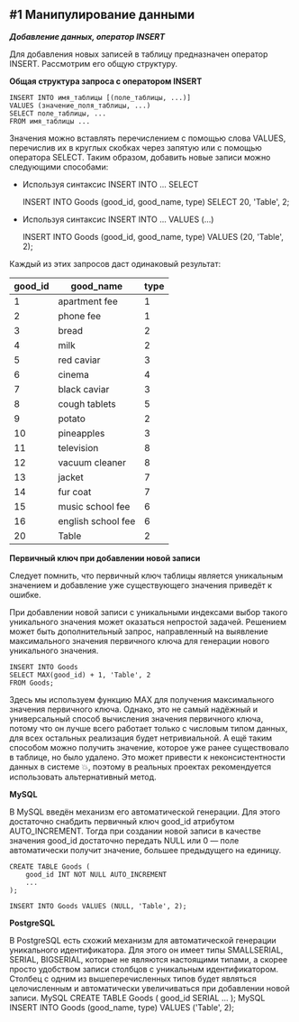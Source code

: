 ## #1 Манипулирование данными

***Добавление данных, оператор INSERT***

Для добавления новых записей в таблицу предназначен оператор INSERT. Рассмотрим его общую структуру.

**Общая структура запроса с оператором INSERT**

    INSERT INTO имя_таблицы [(поле_таблицы, ...)]
    VALUES (значение_поля_таблицы, ...)
    SELECT поле_таблицы, ... 
    FROM имя_таблицы ...

Значения можно вставлять перечислением с помощью слова VALUES, перечислив их в круглых скобках через запятую или c помощью оператора SELECT.
Таким образом, добавить новые записи можно следующими способами:
 
* Используя синтаксис INSERT INTO ... SELECT

    INSERT INTO Goods (good_id, good_name, type)
    SELECT 20, 'Table', 2;

* Используя синтаксис INSERT INTO ... VALUES (...)

    INSERT INTO Goods (good_id, good_name, type)
    VALUES (20, 'Table', 2);

Каждый из этих запросов даст одинаковый результат:

| good_id | good_name | type |
| ------------- | ------------- | ------------- |
| 1 | apartment fee | 1 |
| 2 | phone fee | 1 |
| 3 | bread | 2 |
| 4 | milk | 2 |
| 5 | red caviar | 3 |
| 6 | cinema | 4 |
| 7 | black caviar | 3 |
| 8 | cough tablets | 5 |
| 9 | potato | 2 |
| 10 | pineapples | 3 |
| 11 | television | 8 |
| 12 | vacuum cleaner | 8 |
| 13 | jacket | 7 |
| 14 | fur coat | 7 |
| 15 | music school fee | 6 |
| 16 | english school fee | 6 |
| 20 | Table | 2 |

**Первичный ключ при добавлении новой записи**

Следует помнить, что первичный ключ таблицы является уникальным значением и добавление уже существующего значения приведёт к ошибке.

При добавлении новой записи с уникальными индексами выбор такого уникального значения может оказаться непростой задачей. Решением может быть дополнительный запрос, направленный на выявление максимального значения первичного ключа для генерации нового уникального значения.

    INSERT INTO Goods 
    SELECT MAX(good_id) + 1, 'Table', 2 
    FROM Goods;

Здесь мы используем функцию MAX для получения максимального значения первичного ключа. Однако, это не самый надёжный и универсальный способ вычисления значения первичного ключа, потому что он лучше всего работает только с числовым типом данных, для всех остальных реализация будет нетривиальной. А ещё таким способом можно получить значение, которое уже ранее существовало в таблице, но было удалено. Это может привести к неконсистентности данных в системе 💥, поэтому в реальных проектах рекомендуется использовать альтернативный метод.

**MySQL**

В MySQL введён механизм его автоматической генерации. Для этого достаточно снабдить первичный ключ good_id атрибутом AUTO_INCREMENT. Тогда при создании новой записи в качестве значения good_id достаточно передать NULL или 0 — поле автоматически получит значение, большее предыдущего на единицу.


    CREATE TABLE Goods (
        good_id INT NOT NULL AUTO_INCREMENT
        ...
    );

    INSERT INTO Goods VALUES (NULL, 'Table', 2);

**PostgreSQL**

В PostgreSQL есть схожий механизм для автоматической генерации уникального идентификатора. Для этого он имеет типы SMALLSERIAL, SERIAL, BIGSERIAL, которые не являются настоящими типами, а скорее просто удобством записи столбцов с уникальным идентификатором. Столбец с одним из вышеперечисленных типов будет являться целочисленным и автоматически увеличиваться при добавлении новой записи.
MySQL
CREATE TABLE Goods (
	good_id SERIAL
	...
);
MySQL
INSERT INTO Goods (good_name, type) VALUES ('Table', 2);
